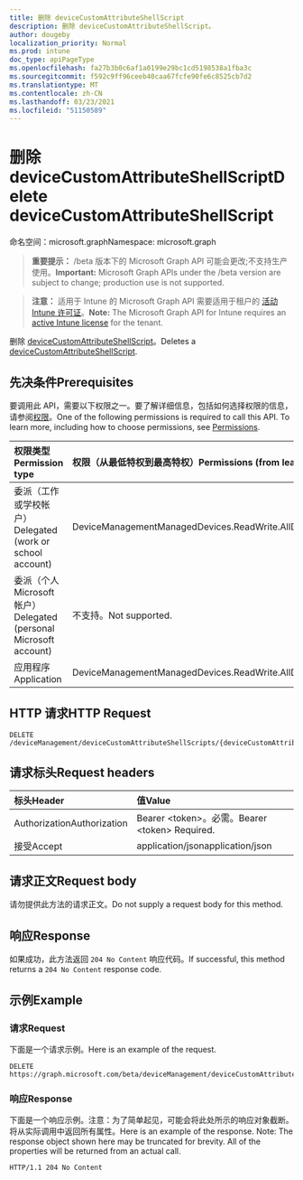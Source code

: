 ```yaml
---
title: 删除 deviceCustomAttributeShellScript
description: 删除 deviceCustomAttributeShellScript。
author: dougeby
localization_priority: Normal
ms.prod: intune
doc_type: apiPageType
ms.openlocfilehash: fa27b3b0c6af1a0199e29bc1cd5198538a1fba3c
ms.sourcegitcommit: f592c9ff96ceeb40caa67fcfe90fe6c8525cb7d2
ms.translationtype: MT
ms.contentlocale: zh-CN
ms.lasthandoff: 03/23/2021
ms.locfileid: "51150589"
---
```

# <a name="delete-devicecustomattributeshellscript"></a><span data-ttu-id="2f349-103">删除 deviceCustomAttributeShellScript</span><span class="sxs-lookup"><span data-stu-id="2f349-103">Delete deviceCustomAttributeShellScript</span></span>

<span data-ttu-id="2f349-104">命名空间：microsoft.graph</span><span class="sxs-lookup"><span data-stu-id="2f349-104">Namespace: microsoft.graph</span></span>

> <span data-ttu-id="2f349-105">**重要提示：** /beta 版本下的 Microsoft Graph API 可能会更改;不支持生产使用。</span><span class="sxs-lookup"><span data-stu-id="2f349-105">**Important:** Microsoft Graph APIs under the /beta version are subject to change; production use is not supported.</span></span>

> <span data-ttu-id="2f349-106">**注意：** 适用于 Intune 的 Microsoft Graph API 需要适用于租户的 [活动 Intune 许可证](https://go.microsoft.com/fwlink/?linkid=839381)。</span><span class="sxs-lookup"><span data-stu-id="2f349-106">**Note:** The Microsoft Graph API for Intune requires an [active Intune license](https://go.microsoft.com/fwlink/?linkid=839381) for the tenant.</span></span>

<span data-ttu-id="2f349-107">删除 [deviceCustomAttributeShellScript](../resources/intune-devices-devicecustomattributeshellscript.md)。</span><span class="sxs-lookup"><span data-stu-id="2f349-107">Deletes a [deviceCustomAttributeShellScript](../resources/intune-devices-devicecustomattributeshellscript.md).</span></span>

## <a name="prerequisites"></a><span data-ttu-id="2f349-108">先决条件</span><span class="sxs-lookup"><span data-stu-id="2f349-108">Prerequisites</span></span>
<span data-ttu-id="2f349-p101">要调用此 API，需要以下权限之一。要了解详细信息，包括如何选择权限的信息，请参阅[权限](/graph/permissions-reference)。</span><span class="sxs-lookup"><span data-stu-id="2f349-p101">One of the following permissions is required to call this API. To learn more, including how to choose permissions, see [Permissions](/graph/permissions-reference).</span></span>

|<span data-ttu-id="2f349-111">权限类型</span><span class="sxs-lookup"><span data-stu-id="2f349-111">Permission type</span></span>|<span data-ttu-id="2f349-112">权限（从最低特权到最高特权）</span><span class="sxs-lookup"><span data-stu-id="2f349-112">Permissions (from least to most privileged)</span></span>|
|:---|:---|
|<span data-ttu-id="2f349-113">委派（工作或学校帐户）</span><span class="sxs-lookup"><span data-stu-id="2f349-113">Delegated (work or school account)</span></span>|<span data-ttu-id="2f349-114">DeviceManagementManagedDevices.ReadWrite.All</span><span class="sxs-lookup"><span data-stu-id="2f349-114">DeviceManagementManagedDevices.ReadWrite.All</span></span>|
|<span data-ttu-id="2f349-115">委派（个人 Microsoft 帐户）</span><span class="sxs-lookup"><span data-stu-id="2f349-115">Delegated (personal Microsoft account)</span></span>|<span data-ttu-id="2f349-116">不支持。</span><span class="sxs-lookup"><span data-stu-id="2f349-116">Not supported.</span></span>|
|<span data-ttu-id="2f349-117">应用程序</span><span class="sxs-lookup"><span data-stu-id="2f349-117">Application</span></span>|<span data-ttu-id="2f349-118">DeviceManagementManagedDevices.ReadWrite.All</span><span class="sxs-lookup"><span data-stu-id="2f349-118">DeviceManagementManagedDevices.ReadWrite.All</span></span>|

## <a name="http-request"></a><span data-ttu-id="2f349-119">HTTP 请求</span><span class="sxs-lookup"><span data-stu-id="2f349-119">HTTP Request</span></span>
<!-- {
  "blockType": "ignored"
}
-->
``` http
DELETE /deviceManagement/deviceCustomAttributeShellScripts/{deviceCustomAttributeShellScriptId}
```

## <a name="request-headers"></a><span data-ttu-id="2f349-120">请求标头</span><span class="sxs-lookup"><span data-stu-id="2f349-120">Request headers</span></span>
|<span data-ttu-id="2f349-121">标头</span><span class="sxs-lookup"><span data-stu-id="2f349-121">Header</span></span>|<span data-ttu-id="2f349-122">值</span><span class="sxs-lookup"><span data-stu-id="2f349-122">Value</span></span>|
|:---|:---|
|<span data-ttu-id="2f349-123">Authorization</span><span class="sxs-lookup"><span data-stu-id="2f349-123">Authorization</span></span>|<span data-ttu-id="2f349-124">Bearer &lt;token&gt;。必需。</span><span class="sxs-lookup"><span data-stu-id="2f349-124">Bearer &lt;token&gt; Required.</span></span>|
|<span data-ttu-id="2f349-125">接受</span><span class="sxs-lookup"><span data-stu-id="2f349-125">Accept</span></span>|<span data-ttu-id="2f349-126">application/json</span><span class="sxs-lookup"><span data-stu-id="2f349-126">application/json</span></span>|

## <a name="request-body"></a><span data-ttu-id="2f349-127">请求正文</span><span class="sxs-lookup"><span data-stu-id="2f349-127">Request body</span></span>
<span data-ttu-id="2f349-128">请勿提供此方法的请求正文。</span><span class="sxs-lookup"><span data-stu-id="2f349-128">Do not supply a request body for this method.</span></span>

## <a name="response"></a><span data-ttu-id="2f349-129">响应</span><span class="sxs-lookup"><span data-stu-id="2f349-129">Response</span></span>
<span data-ttu-id="2f349-130">如果成功，此方法返回 `204 No Content` 响应代码。</span><span class="sxs-lookup"><span data-stu-id="2f349-130">If successful, this method returns a `204 No Content` response code.</span></span>

## <a name="example"></a><span data-ttu-id="2f349-131">示例</span><span class="sxs-lookup"><span data-stu-id="2f349-131">Example</span></span>

### <a name="request"></a><span data-ttu-id="2f349-132">请求</span><span class="sxs-lookup"><span data-stu-id="2f349-132">Request</span></span>
<span data-ttu-id="2f349-133">下面是一个请求示例。</span><span class="sxs-lookup"><span data-stu-id="2f349-133">Here is an example of the request.</span></span>
``` http
DELETE https://graph.microsoft.com/beta/deviceManagement/deviceCustomAttributeShellScripts/{deviceCustomAttributeShellScriptId}
```

### <a name="response"></a><span data-ttu-id="2f349-134">响应</span><span class="sxs-lookup"><span data-stu-id="2f349-134">Response</span></span>
<span data-ttu-id="2f349-p102">下面是一个响应示例。注意：为了简单起见，可能会将此处所示的响应对象截断。将从实际调用中返回所有属性。</span><span class="sxs-lookup"><span data-stu-id="2f349-p102">Here is an example of the response. Note: The response object shown here may be truncated for brevity. All of the properties will be returned from an actual call.</span></span>
``` http
HTTP/1.1 204 No Content
```




